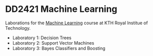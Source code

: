 # **DD2421 Machine Learning**
Laborations for the [Machine Learning](https://www.kth.se/student/kurser/kurs/DD2421?l=en) course at KTH Royal Institue of Technology.

- Laboratory 1: Decision Trees
- Laboratory 2: Support Vector Machines
- Laboratory 3: Bayes Classifiers and Boosting